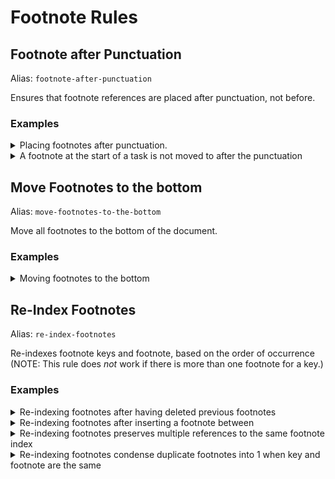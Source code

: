 <!--- This file was automatically generated. See docs.ts and *_template.md files for the source. -->


# Footnote Rules


## Footnote after Punctuation

Alias: `footnote-after-punctuation`

Ensures that footnote references are placed after punctuation, not before.





### Examples

<details><summary>Placing footnotes after punctuation.</summary>

Before:

`````` markdown
Lorem[^1]. Ipsum[^2], doletes.
``````

After:

`````` markdown
Lorem.[^1] Ipsum,[^2] doletes.
``````
</details>
<details><summary>A footnote at the start of a task is not moved to after the punctuation</summary>

Before:

`````` markdown
- [ ] [^1]: This is a footnote and a task.
- [ ] This is a footnote and a task that gets swapped with the punctuation[^2]!
[^2]: This footnote got modified
``````

After:

`````` markdown
- [ ] [^1]: This is a footnote and a task.
- [ ] This is a footnote and a task that gets swapped with the punctuation![^2]
[^2]: This footnote got modified
``````
</details>

## Move Footnotes to the bottom

Alias: `move-footnotes-to-the-bottom`

Move all footnotes to the bottom of the document.





### Examples

<details><summary>Moving footnotes to the bottom</summary>

Before:

`````` markdown
Lorem ipsum, consectetur adipiscing elit. [^1] Donec dictum turpis quis ipsum pellentesque.

[^1]: first footnote

Quisque lorem est, fringilla sed enim at, sollicitudin lacinia nisi.[^2]
[^2]: second footnote

Maecenas malesuada dignissim purus ac volutpat.
``````

After:

`````` markdown
Lorem ipsum, consectetur adipiscing elit. [^1] Donec dictum turpis quis ipsum pellentesque.

Quisque lorem est, fringilla sed enim at, sollicitudin lacinia nisi.[^2]
Maecenas malesuada dignissim purus ac volutpat.

[^1]: first footnote
[^2]: second footnote
``````
</details>

## Re-Index Footnotes

Alias: `re-index-footnotes`

Re-indexes footnote keys and footnote, based on the order of occurrence (NOTE: This rule does *not* work if there is more than one footnote for a key.)





### Examples

<details><summary>Re-indexing footnotes after having deleted previous footnotes</summary>

Before:

`````` markdown
Lorem ipsum at aliquet felis.[^3] Donec dictum turpis quis pellentesque,[^5] et iaculis tortor condimentum.

[^3]: first footnote
[^5]: second footnote
``````

After:

`````` markdown
Lorem ipsum at aliquet felis.[^1] Donec dictum turpis quis pellentesque,[^2] et iaculis tortor condimentum.

[^1]: first footnote
[^2]: second footnote
``````
</details>
<details><summary>Re-indexing footnotes after inserting a footnote between</summary>

Before:

`````` markdown
Lorem ipsum dolor sit amet, consectetur adipiscing elit.[^1] Aenean at aliquet felis. Donec dictum turpis quis ipsum pellentesque, et iaculis tortor condimentum.[^1a] Vestibulum nec blandit felis, vulputate finibus purus.[^2] Praesent quis iaculis diam.

[^1]: first footnote
[^1a]: third footnote, inserted later
[^2]: second footnotes
``````

After:

`````` markdown
Lorem ipsum dolor sit amet, consectetur adipiscing elit.[^1] Aenean at aliquet felis. Donec dictum turpis quis ipsum pellentesque, et iaculis tortor condimentum.[^2] Vestibulum nec blandit felis, vulputate finibus purus.[^3] Praesent quis iaculis diam.

[^1]: first footnote
[^2]: third footnote, inserted later
[^3]: second footnotes
``````
</details>
<details><summary>Re-indexing footnotes preserves multiple references to the same footnote index</summary>

Before:

`````` markdown
Lorem ipsum dolor sit amet, consectetur adipiscing elit.[^1] Aenean at aliquet felis. Donec dictum turpis quis ipsum pellentesque, et iaculis tortor condimentum.[^1a] Vestibulum nec blandit felis, vulputate finibus purus.[^2] Praesent quis iaculis diam.[^1]

[^1]: first footnote
[^1a]: third footnote, inserted later
[^2]: second footnotes
``````

After:

`````` markdown
Lorem ipsum dolor sit amet, consectetur adipiscing elit.[^1] Aenean at aliquet felis. Donec dictum turpis quis ipsum pellentesque, et iaculis tortor condimentum.[^2] Vestibulum nec blandit felis, vulputate finibus purus.[^3] Praesent quis iaculis diam.[^1]

[^1]: first footnote
[^2]: third footnote, inserted later
[^3]: second footnotes
``````
</details>
<details><summary>Re-indexing footnotes condense duplicate footnotes into 1 when key and footnote are the same</summary>

Before:

`````` markdown
bla[^1], bla[^1], bla[^2]
[^1]: bla
[^1]: bla
[^2]: bla
``````

After:

`````` markdown
bla[^1], bla[^1], bla[^2]

[^1]: bla
[^2]: bla
``````
</details>
